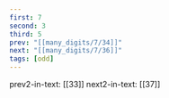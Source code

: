 ```yaml
---
first: 7
second: 3
third: 5
prev: "[[many_digits/7/34]]"
next: "[[many_digits/7/36]]"
tags: [odd]
---
```

prev2-in-text: [[33]]
next2-in-text: [[37]]
